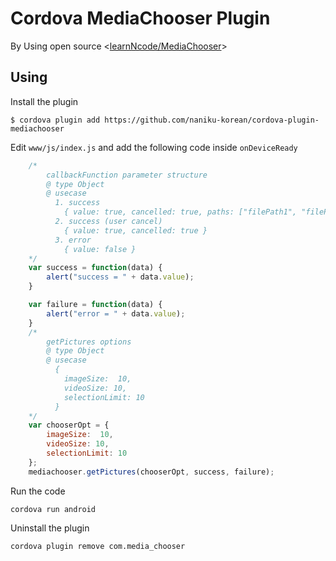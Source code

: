 # Cordova MediaChooser Plugin

By Using open source <[learnNcode/MediaChooser](https://github.com/learnNcode/MediaChooser)>


## Using
Install the plugin

    $ cordova plugin add https://github.com/naniku-korean/cordova-plugin-mediachooser
    
Edit `www/js/index.js` and add the following code inside `onDeviceReady`

```js
    /* 
        callbackFunction parameter structure
        @ type Object
        @ usecase 
          1. success
            { value: true, cancelled: true, paths: ["filePath1", "filePath2", ...] }
          2. success (user cancel)
            { value: true, cancelled: true }
          3. error
            { value: false }
    */
    var success = function(data) {
        alert("success = " + data.value);
    }

    var failure = function(data) {
        alert("error = " + data.value);
    }
    /* 
        getPictures options
        @ type Object
        @ usecase 
          {
            imageSize:  10,
            videoSize: 10,
            selectionLimit: 10
          }
    */
    var chooserOpt = {
        imageSize:  10,
        videoSize: 10,
        selectionLimit: 10
    };
    mediachooser.getPictures(chooserOpt, success, failure);
```
Run the code

    cordova run android
    
Uninstall the plugin

    cordova plugin remove com.media_chooser
    
